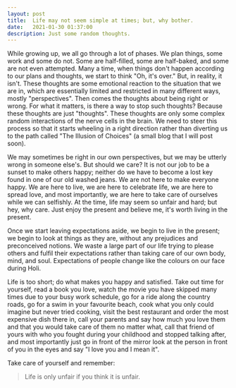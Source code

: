 ```yaml
---
layout: post
title:  Life may not seem simple at times; but, why bother.
date:   2021-01-30 01:37:00
description: Just some random thoughts.
---
```


While growing up, we all go through a lot of phases. We plan things, some work and some do not. Some are half-filled, some are half-baked, and some are not even attempted. Many a time, when things don't happen according to our plans and thoughts, we start to think "Oh, it's over." But, in reality, it isn't. These thoughts are some emotional reaction to the situation that we are in, which are essentially limited and restricted in many different ways, mostly "perspectives". Then comes the thoughts about being right or wrong. For what it matters, is there a way to stop such thoughts? Because these thoughts are just "thoughts". These thoughts are only some complex random interactions of the nerve cells in the brain. We need to steer this process so that it starts wheeling in a right direction rather than diverting us to the path called "The Illusion of Choices" (a small blog that I will post soon).

We may sometimes be right in our own perspectives, but we may be utterly wrong in someone else's. But should we care? It is not our job to be a sunset to make others happy; neither do we have to become a lost key found in one of our old washed jeans. We are not here to make everyone happy. We are here to live, we are here to celebrate life, we are here to spread love, and most importantly, we are here to take care of ourselves while we can selfishly. At the time, life may seem so unfair and hard; but hey, why care. Just enjoy the present and believe me, it's worth living in the present.

Once we start leaving expectations aside, we begin to live in the present; we begin to look at things as they are, without any prejudices and preconceived notions. We waste a large part of our life trying to please others and fulfil their expectations rather than taking care of our own body, mind, and soul. Expectations of people change like the colours on our face during Holi.

Life is too short; do what makes you happy and satisfied. Take out time for yourself, read a book you love, watch the movie you have skipped many times due to your busy work schedule, go for a ride along the country roads, go for a swim in your favourite beach, cook what you only could imagine but never tried cooking, visit the best restaurant and order the most expensive dish there in, call your parents and say how much you love them and that you would take care of them no matter what, call that friend of yours with who you fought during your childhood and stopped talking after, and most importantly just go in front of the mirror look at the person in front of you in the eyes and say "I love you and I mean it".


Take care of yourself and remember:
<blockquote>
    Life is only unfair if you think it is unfair.
</blockquote>

